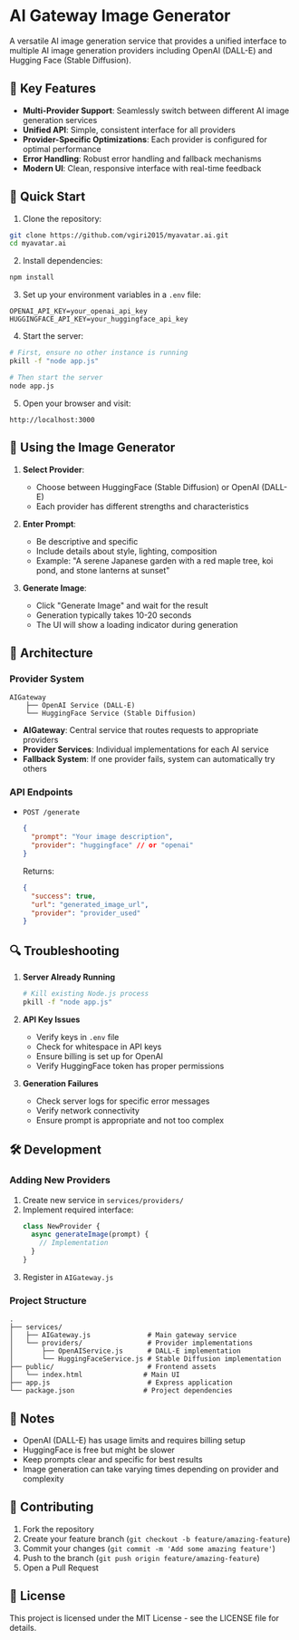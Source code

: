 # AI Gateway Image Generator

A versatile AI image generation service that provides a unified interface to multiple AI image generation providers including OpenAI (DALL-E) and Hugging Face (Stable Diffusion).

## 🌟 Key Features

- **Multi-Provider Support**: Seamlessly switch between different AI image generation services
- **Unified API**: Simple, consistent interface for all providers
- **Provider-Specific Optimizations**: Each provider is configured for optimal performance
- **Error Handling**: Robust error handling and fallback mechanisms
- **Modern UI**: Clean, responsive interface with real-time feedback

## 🚀 Quick Start

1. Clone the repository:
```bash
git clone https://github.com/vgiri2015/myavatar.ai.git
cd myavatar.ai
```

2. Install dependencies:
```bash
npm install
```

3. Set up your environment variables in a `.env` file:
```env
OPENAI_API_KEY=your_openai_api_key
HUGGINGFACE_API_KEY=your_huggingface_api_key
```

4. Start the server:
```bash
# First, ensure no other instance is running
pkill -f "node app.js"

# Then start the server
node app.js
```

5. Open your browser and visit:
```
http://localhost:3000
```

## 🎨 Using the Image Generator

1. **Select Provider**:
   - Choose between HuggingFace (Stable Diffusion) or OpenAI (DALL-E)
   - Each provider has different strengths and characteristics

2. **Enter Prompt**:
   - Be descriptive and specific
   - Include details about style, lighting, composition
   - Example: "A serene Japanese garden with a red maple tree, koi pond, and stone lanterns at sunset"

3. **Generate Image**:
   - Click "Generate Image" and wait for the result
   - Generation typically takes 10-20 seconds
   - The UI will show a loading indicator during generation

## 🔧 Architecture

### Provider System
```
AIGateway
    ├── OpenAI Service (DALL-E)
    └── HuggingFace Service (Stable Diffusion)
```

- **AIGateway**: Central service that routes requests to appropriate providers
- **Provider Services**: Individual implementations for each AI service
- **Fallback System**: If one provider fails, system can automatically try others

### API Endpoints

- `POST /generate`
  ```json
  {
    "prompt": "Your image description",
    "provider": "huggingface" // or "openai"
  }
  ```
  Returns:
  ```json
  {
    "success": true,
    "url": "generated_image_url",
    "provider": "provider_used"
  }
  ```

## 🔍 Troubleshooting

1. **Server Already Running**
   ```bash
   # Kill existing Node.js process
   pkill -f "node app.js"
   ```

2. **API Key Issues**
   - Verify keys in `.env` file
   - Check for whitespace in API keys
   - Ensure billing is set up for OpenAI
   - Verify HuggingFace token has proper permissions

3. **Generation Failures**
   - Check server logs for specific error messages
   - Verify network connectivity
   - Ensure prompt is appropriate and not too complex

## 🛠 Development

### Adding New Providers

1. Create new service in `services/providers/`
2. Implement required interface:
   ```javascript
   class NewProvider {
     async generateImage(prompt) {
       // Implementation
     }
   }
   ```
3. Register in `AIGateway.js`

### Project Structure
```
.
├── services/
│   ├── AIGateway.js              # Main gateway service
│   └── providers/                # Provider implementations
│       ├── OpenAIService.js      # DALL-E implementation
│       └── HuggingFaceService.js # Stable Diffusion implementation
├── public/                       # Frontend assets
│   └── index.html               # Main UI
├── app.js                        # Express application
└── package.json                 # Project dependencies
```

## 📝 Notes

- OpenAI (DALL-E) has usage limits and requires billing setup
- HuggingFace is free but might be slower
- Keep prompts clear and specific for best results
- Image generation can take varying times depending on provider and complexity

## 🤝 Contributing

1. Fork the repository
2. Create your feature branch (`git checkout -b feature/amazing-feature`)
3. Commit your changes (`git commit -m 'Add some amazing feature'`)
4. Push to the branch (`git push origin feature/amazing-feature`)
5. Open a Pull Request

## 📄 License

This project is licensed under the MIT License - see the LICENSE file for details.
